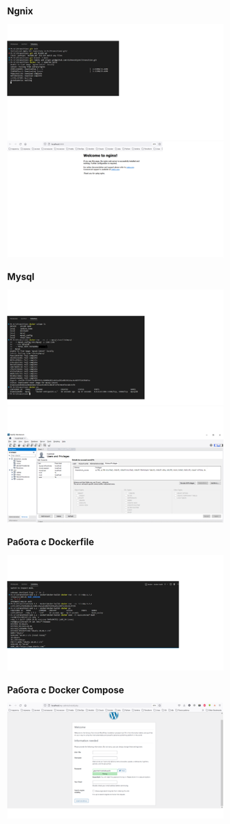 ## Ngnix
<img src="./nginx/nginx-install.png"><br>
<img src="./nginx/nginx-access.png"><br>

## Mysql
<img src="./mysql/mysql-deploy.png"><br>
<img src="./mysql/mysql-db_user.png"><br>

## Работа с Dockerfile
<img src="./docker-build/Ruby-version.png"><br>

##  Работа с Docker Compose
<img src="./wordpress/wordpress-site.png"><br>